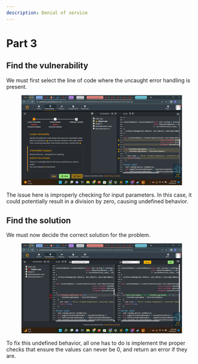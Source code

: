 ```yaml
---
description: Denial of service
---
```


# Part 3

## Find the vulnerability&#x20;

We must first select the line of code where the uncaught error handling is present.

<figure><img src="../../../.gitbook/assets/Screenshot (72).png" alt=""><figcaption></figcaption></figure>

The issue here is improperly checking for input parameters. In this case, it could potentially result in a division by zero, causing undefined behavior.

## Find the solution

We must now decide the correct solution for the problem.

<figure><img src="../../../.gitbook/assets/Screenshot (73).png" alt=""><figcaption></figcaption></figure>

To fix this undefined behavior, all one has to do is implement the proper checks that ensure the values can never be 0, and return an error if they are.
